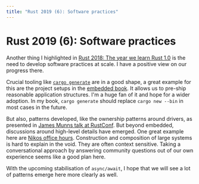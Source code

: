 ```yaml
---
title: "Rust 2019 (6): Software practices"
---
```


# Rust 2019 (6): Software practices

Another thing I highlighted in [Rust 2018: The year we learn Rust 1.0](https://yakshav.es/rust-2018) is the need to develop software practices at scale. I have a positive view on our progress there.

Crucial tooling like [`cargo generate`](https://github.com/ashleygwilliams/cargo-generate) are in a good shape, a great example for this are the project setups in the [embedded book](https://rust-embedded.github.io/book/). It allows us to pre-ship reasonable application structures. I'm a huge fan of it and hope for a wider adoption. In my book, `cargo generate` should replace `cargo new --bin` in most cases in the future.

But also, patterns developed, like the ownership patterns around drivers, as presented in [James Munns talk at RustConf](https://www.youtube.com/watch?v=b1kQ2edkWzQ). But beyond embedded, discussions around high-level details have emerged. One great example here are [Nikos office hours](http://smallcultfollowing.com/babysteps/blog/2018/09/12/rust-office-hours/). Construction and composition of large systems is hard to explain in the void. They are often context sensitive. Taking a conversational approach by answering community questions out of our own experience seems like a good plan here.

With the upcoming stabilisation of `async/await`, I hope that we will see a lot of patterns emerge here more clearly as well.